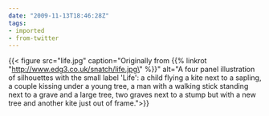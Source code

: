 ```yaml
---
date: "2009-11-13T18:46:28Z"
tags:
- imported
- from-twitter
---
```

{{< figure src="life.jpg" caption="Originally from {{% linkrot \"http://www.edg3.co.uk/snatch/life.jpg\" %}}" alt="A four panel illustration of silhouettes with the small label 'Life': a child flying a kite next to a sapling, a couple kissing under a young tree, a man with a walking stick standing next to a grave and a large tree, two graves next to a stump but with a new tree and another kite just out of frame.">}}
